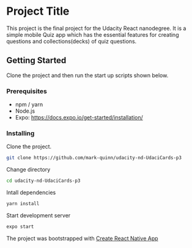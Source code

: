 # Project Title

This project is the final project for the Udacity React nanodegree. It is a simple mobile Quiz app which has the essential features for creating questions and collections(decks) of quiz questions.

## Getting Started
Clone the project and then run the start up scripts shown below.

### Prerequisites

- npm / yarn
- Node.js
- Expo: https://docs.expo.io/get-started/installation/

### Installing

Clone the project.

```bash
git clone https://github.com/mark-quinn/udacity-nd-UdaciCards-p3
```

Change directory
```bash
cd udacity-nd-UdaciCards-p3
```

Intall dependencies
```bash
yarn install
```

Start development server
```bash
expo start
```

The project was bootstrapped with [Create React Native App](https://github.com/expo/create-react-native-app)
